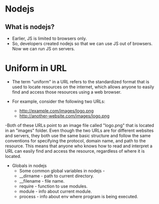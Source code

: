 # Nodejs

## What is nodejs?
- Earlier, JS is limited to browsers only.
- So, developers created nodejs so that we can use JS out of browsers. Now we can run JS on servers.

# Uniform in URL
- The term "uniform" in a URL refers to the standardized format that is used to locate resources on the internet, which allows anyone to easily find and access those resources using a web browser.

- For example, consider the following two URLs:
 
    - http://example.com/images/logo.png
    - http://another-website.com/images/logo.png

-Both of these URLs point to an image file called "logo.png" that is located in an "images" folder. Even though the two URLs are for different websites and servers, they both use the same basic structure and follow the same conventions for specifying the protocol, domain name, and path to the resource. This means that anyone who knows how to read and interpret a URL can easily find and access the resource, regardless of where it is located.

- Globals in nodejs
    - Some common global variables in nodejs - 
    - __dirname - path to current directory.
    - __filename - file name.
    - require - function to use modules.
    - module - info about current module.
    - process - info about env where program is being executed.